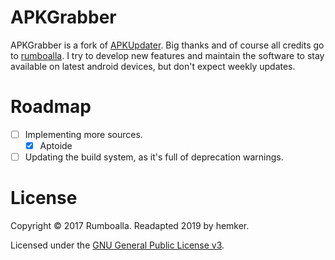 # APKGrabber
APKGrabber is a fork of [APKUpdater](https://github.com/rumboalla/apkupdater). Big thanks and of course
all credits go to [rumboalla](https://github.com/rumboalla).
I try to develop new features and maintain the software to stay available on latest android devices,
but don't expect weekly updates.

# Roadmap
* [ ] Implementing more sources.
  - [x] Aptoide
* [ ] Updating the build system, as it's full of deprecation warnings.

# License
Copyright &copy; 2017 Rumboalla.
Readapted 2019 by hemker.

Licensed under the [GNU General Public License v3](https://www.gnu.org/licenses/gpl-3.0.en.html).

